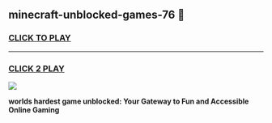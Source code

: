 
## minecraft-unblocked-games-76 👋
<h3>
<a href="https://premium.freeplayer.one?title=minecraft-unblocked-games-76&ref=14F">CLICK TO PLAY</a></h3>
<hr>

<h3>
<a href="https://premium.freeplayer.one?title=minecraft-unblocked-games-76&ref=14F">CLICK 2 PLAY</a>
  
</h3>

<a href="https://premium.freeplayer.one?title=minecraft-unblocked-games-76&ref=12F/"><img src="https://clearcache.store/games.png"></a>


**worlds hardest game unblocked: Your Gateway to Fun and Accessible Online Gaming**
